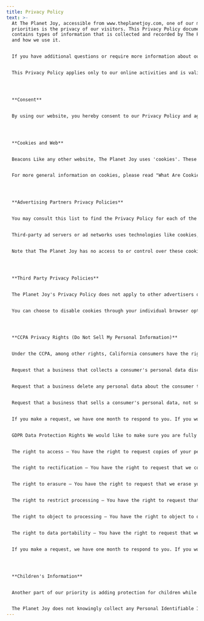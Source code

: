 ```yaml
---
title: Privacy Policy
text: >-
  At The Planet Joy, accessible from www.theplanetjoy.com, one of our main
  priorities is the privacy of our visitors. This Privacy Policy document
  contains types of information that is collected and recorded by The Planet Joy
  and how we use it.


  If you have additional questions or require more information about our Privacy Policy, do not hesitate to contact us.


  This Privacy Policy applies only to our online activities and is valid for visitors to our website with regards to the information that they shared and/or collect in The Planet Joy. This policy is not applicable to any information collected offline or via channels other than this website.




  **Consent**


  By using our website, you hereby consent to our Privacy Policy and agree to its terms.




  **Cookies and Web** 


  Beacons Like any other website, The Planet Joy uses 'cookies'. These cookies are used to store information including visitors' preferences, and the pages on the website that the visitor accessed or visited. The information is used to optimize the users' experience by customizing our web page content based on visitors' browser type and/or other information.


  For more general information on cookies, please read "What Are Cookies".




  **Advertising Partners Privacy Policies** 


  You may consult this list to find the Privacy Policy for each of the advertising partners of The Planet Joy.


  Third-party ad servers or ad networks uses technologies like cookies, JavaScript, or Web Beacons that are used in their respective advertisements and links that appear on The Planet Joy, which are sent directly to users' browser. They automatically receive your IP address when this occurs. These technologies are used to measure the effectiveness of their advertising campaigns and/or to personalize the advertising content that you see on websites that you visit.


  Note that The Planet Joy has no access to or control over these cookies that are used by third-party advertisers.




  **Third Party Privacy Policies** 


  The Planet Joy's Privacy Policy does not apply to other advertisers or websites. Thus, we are advising you to consult the respective Privacy Policies of these third-party ad servers for more detailed information. It may include their practices and instructions about how to opt-out of certain options.


  You can choose to disable cookies through your individual browser options. To know more detailed information about cookie management with specific web browsers, it can be found at the browsers' respective websites.




  **CCPA Privacy Rights (Do Not Sell My Personal Information)** 


  Under the CCPA, among other rights, California consumers have the right to:


  Request that a business that collects a consumer's personal data disclose the categories and specific pieces of personal data that a business has collected about consumers.


  Request that a business delete any personal data about the consumer that a business has collected.


  Request that a business that sells a consumer's personal data, not sell the consumer's personal data.


  If you make a request, we have one month to respond to you. If you would like to exercise any of these rights, please contact us.


  GDPR Data Protection Rights We would like to make sure you are fully aware of all of your data protection rights. Every user is entitled to the following:


  The right to access – You have the right to request copies of your personal data. We may charge you a small fee for this service.


  The right to rectification – You have the right to request that we correct any information you believe is inaccurate. You also have the right to request that we complete the information you believe is incomplete.


  The right to erasure – You have the right to request that we erase your personal data, under certain conditions.


  The right to restrict processing – You have the right to request that we restrict the processing of your personal data, under certain conditions.


  The right to object to processing – You have the right to object to our processing of your personal data, under certain conditions.


  The right to data portability – You have the right to request that we transfer the data that we have collected to another organization, or directly to you, under certain conditions.


  If you make a request, we have one month to respond to you. If you would like to exercise any of these rights, please contact us.




  **Children's Information** 


  Another part of our priority is adding protection for children while using the internet. We encourage parents and guardians to observe, participate in, and/or monitor and guide their online activity.


  The Planet Joy does not knowingly collect any Personal Identifiable Information from children under the age of 13. If you think that your child provided this kind of information on our website, we strongly encourage you to contact us immediately and we will do our best efforts to promptly remove such information from our records.
---
```

